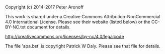Copyright (c) 2014-2017 Peter Aronoff

This work is shared under a Creative Commons Attribution-NonCommercial 4.0 International License. Please see their website (listed below) or the CC-BY-NC.txt document for details.

http://creativecommons.org/licenses/by-nc/4.0/legalcode

The file 'apa.bst' is copyright Patrick W Daly. Please see that file for details.
